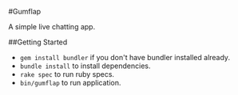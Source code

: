 #Gumflap

A simple live chatting app.

##Getting Started

- `gem install bundler` if you don't have bundler installed already.
- `bundle install` to install dependencies.
- `rake spec` to run ruby specs.
- `bin/gumflap` to run application.